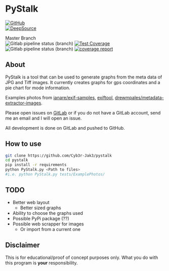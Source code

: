 # PyStalk

[![GitHub](https://img.shields.io/github/license/Cyb3r-Jak3/pystalk?style=flat)](https://github.com/Cyb3r-Jak3/PyStalk/blob/master/LICENSE)  
[![DeepSource](https://static.deepsource.io/deepsource-badge-light.svg)](https://deepsource.io/gl/Cyb3r-Jak3/PyStalk/?ref=repository-badge)

Master Branch  
![Gitlab pipeline status (branch)](https://img.shields.io/gitlab/pipeline/Cyb3r-Jak3/pystalk/master?label=Master%20Build&style=flat) [![Test Coverage](https://api.codeclimate.com/v1/badges/896b338971314c13a56e/test_coverage)](https://codeclimate.com/github/Cyb3r-Jak3/PyStalk/test_coverage)
![Gitlab pipeline status (branch)](https://img.shields.io/gitlab/pipeline/Cyb3r-Jak3/pystalk/develop?label=Develop%20Build&style=flat) [![coverage report](https://gitlab.com/Cyb3r-Jak3/pystalk/badges/develop/coverage.svg)](https://gitlab.com/Cyb3r-Jak3/pystalk/commits/develop)

## About

PyStalk is a tool that can be used to generate graphs from the meta data of JPG and Tiff images. It currently creates graphs for gps coordinates and a pie chart for mode information.

Examples photos from [ianare/exif-samples](https://github.com/ianare/exif-samples/tree/master/jpg/gps), [exiftool](https://owl.phy.queensu.ca/~phil/exiftool/sample_images.html), [drewmpales/metadata-extractor-images](https://github.com/drewnoakes/metadata-extractor-images).

Please open issues on [GitLab](https://gitlab.com/Cyb3r-Jak3/PyStalk/issues) or if you do not have a GitLab account, send me an email and I will open an issue.

All development is done on GitLab and pushed to GitHub.

## How to use

```bash
git clone https://github.com/Cyb3r-Jak3/pystalk
cd pystalk
pip install -r requirements
python PyStalk.py <Path to files>
#i.e. python PyStalk.py tests/ExamplePhotos/
```

## TODO

- Better web layout
  - Better sized graphs
- Ability to choose the graphs used
- Possible PyPi package (??)
- Possible web scrapper for images
  - Or import from a current one

## Disclaimer

This is for educational/proof of concept purposes only. What you do with this program is **your** responsibility.
